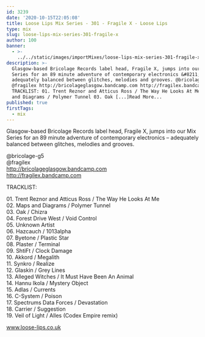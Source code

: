 ```yaml
---
id: 3239
date: '2020-10-15T22:05:08'
title: Loose Lips Mix Series - 301 - Fragile X - Loose Lips
type: mix
slug: loose-lips-mix-series-301-fragile-x
author: 100
banner:
  - >-
    ../../static/images/importMixes/loose-lips-mix-series-301-fragile-x/image3239.jpeg
description: >-
  Glasgow-based Bricolage Records label head, Fragile X, jumps into our Mix
  Series for an 89 minute adventure of contemporary electronics &#8211;
  adequately balanced between glitches, melodies and grooves. @bricolage-g5
  @fragilex http://bricolageglasgow.bandcamp.com http://fragilex.bandcamp.com
  TRACKLIST: 01. Trent Reznor and Atticus Ross / The Way He Looks At Me 02. Maps
  and Diagrams / Polymer Tunnel 03. Oak [...]Read More...
published: true
firstTags:
  - mix
---
```

Glasgow-based Bricolage Records label head, Fragile X, jumps into our Mix Series for an 89 minute adventure of contemporary electronics – adequately balanced between glitches, melodies and grooves.

@bricolage-g5  
@fragilex  
http://bricolageglasgow.bandcamp.com  
http://fragilex.bandcamp.com

TRACKLIST:

01\. Trent Reznor and Atticus Ross / The Way He Looks At Me  
02\. Maps and Diagrams / Polymer Tunnel  
03\. Oak / Chizra  
04\. Forest Drive West / Void Control  
05\. Unknown Artist  
06\. Hazcauch / 1013alpha  
07\. Byetone / Plastic Star  
08\. Plaster / Terminal  
09\. ShtiFt / Clock Damage  
10\. Akkord / Megalith  
11\. Synkro / Realize  
12\. Glaskin / Grey Lines  
13\. Alleged Witches / It Must Have Been An Animal  
14\. Hannu Ikola / Mystery Object  
15\. Adlas / Currents  
16\. C-System / Poison  
17\. Spectrums Data Forces / Devastation  
18\. Carrier / Suggestion  
19\. Veil of Light / Alles (Codex Empire remix)

www.loose-lips.co.uk